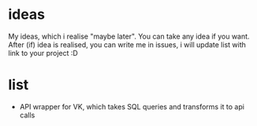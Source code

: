 # ideas
My ideas, which i realise "maybe later". You can take any idea if you want. After (if) idea is realised, you can write me in issues, i will update list with link to your project :D

# list
- API wrapper for VK, which takes SQL queries and transforms it to api calls
